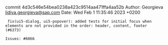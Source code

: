 commit 4d3c546e54bea0238a423c9514aa471ffa4aa52b
Author: Georgieva <lidiya.georgieva@sap.com>
Date:   Wed Feb 1 11:35:46 2023 +0200

     fix(ui5-dialog, ui5-popover): added tests for initial focus when elements are not provided in the order: header, content, footer (#6373)
    
    Issues: #6066
